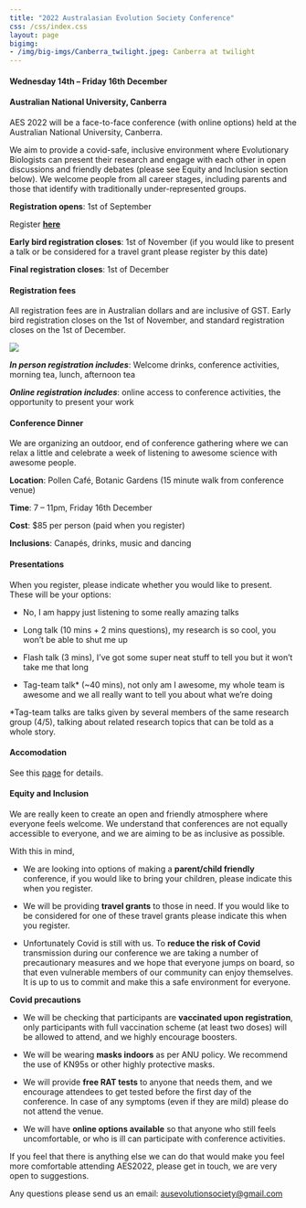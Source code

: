 ```yaml
---
title: "2022 Australasian Evolution Society Conference"
css: /css/index.css
layout: page
bigimg:
- /img/big-imgs/Canberra_twilight.jpeg: Canberra at twilight
---
```


#### Wednesday 14th – Friday 16th December


#### Australian National University, Canberra


AES 2022 will be a face-to-face conference (with online options) held at the Australian National University, Canberra.

We aim to provide a covid-safe, inclusive environment where Evolutionary Biologists can present their research and engage with each other in open discussions and friendly debates (please see Equity and Inclusion section below). We welcome people from all career stages, including parents and those that identify with traditionally under-represented groups.

**Registration opens**: 1st of September

Register **[here](https://aes.corsizio.com/c/6305473446e7234776af02db)**

**Early bird registration closes**: 1st of November (if you would like to present a talk or be considered for a travel grant please register by this date)

**Final registration closes**: 1st of December

#### Registration fees

All registration fees are in Australian dollars and are inclusive of GST. Early bird registration closes on the 1st of November, and standard registration closes on the 1st of December.


![](test_plot.png)


**_In person registration includes_**: Welcome drinks, conference activities, morning tea, lunch, afternoon tea

**_Online registration includes_**: online access to conference activities, the opportunity to present your work

#### Conference Dinner

We are organizing an outdoor, end of conference gathering where we can relax a little and celebrate a week of listening to awesome science with awesome people.

**Location**: Pollen Café, Botanic Gardens (15 minute walk from conference venue)

**Time**: 7 – 11pm, Friday 16th December

**Cost**: $85 per person (paid when you register)

**Inclusions**: Canapés, drinks, music and dancing

#### Presentations

When you register, please indicate whether you would like to present. These will be your options:

- No, I am happy just listening to some really amazing talks

- Long talk (10 mins + 2 mins questions), my research is so cool, you won’t be able to shut me up

- Flash talk (3 mins), I’ve got some super neat stuff to tell you but it won’t take me that long

- Tag-team talk\* (~40 mins), not only am I awesome, my whole team is awesome and we all really want to tell you about what we’re doing

\*Tag-team talks are talks given by several members of the same research group (4/5), talking about related research topics that can be told as a whole story.

#### Accomodation 

See this [page](accommodation.md) for details.

#### Equity and Inclusion

We are really keen to create an open and friendly atmosphere where everyone feels welcome. We understand that conferences are not equally accessible to everyone, and we are aiming to be as inclusive as possible.

With this in mind,

-	We are looking into options of making a **parent/child friendly** conference, if you would like to bring your children, please indicate this when you register.

-	We will be providing **travel grants** to those in need. If you would like to be considered for one of these travel grants please indicate this when you register. 

-	Unfortunately Covid is still with us. To **reduce the risk of Covid** transmission during our conference we are taking a number of precautionary measures and we hope that everyone jumps on board, so that even vulnerable members of our community can enjoy themselves. It is up to us to commit and make this a safe environment for everyone.

**Covid precautions**

-	We will be checking that participants are **vaccinated upon registration**, only participants with full vaccination scheme (at least two doses) will be allowed to attend, and we highly encourage boosters.

-	We will be wearing **masks indoors** as per ANU policy. We recommend the use of KN95s or other highly protective masks.

-	We will provide **free RAT tests** to anyone that needs them, and we encourage attendees to get tested before the first day of the conference. In case of any symptoms (even if they are mild) please do not attend the venue. 

-	We will have **online options available** so that anyone who still feels uncomfortable, or who is ill can participate with conference activities.

If you feel that there is anything else we can do that would make you feel more comfortable attending AES2022, please get in touch, we are very open to suggestions.

Any questions please send us an email: ausevolutionsociety@gmail.com

